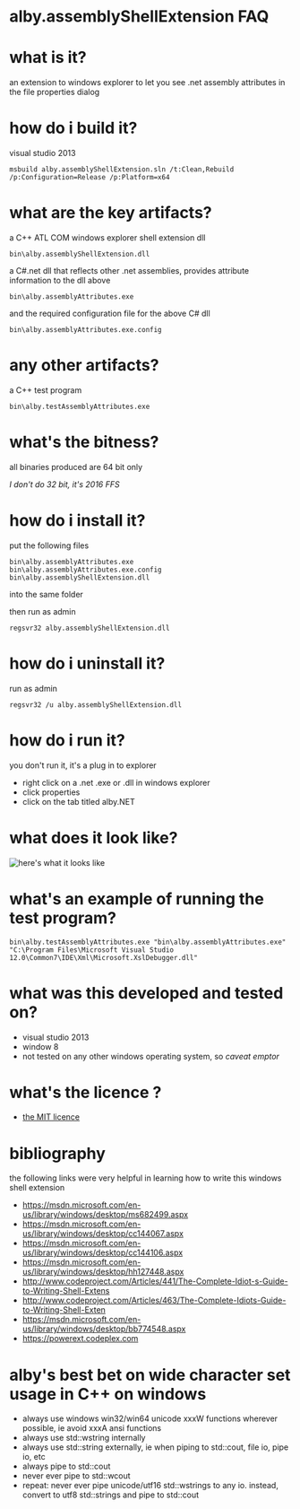 # alby.assemblyShellExtension FAQ

# what is it?

an extension to windows explorer to let you see .net assembly attributes in the file properties dialog


# how do i build it?

visual studio 2013

    msbuild alby.assemblyShellExtension.sln /t:Clean,Rebuild /p:Configuration=Release /p:Platform=x64


# what are the key artifacts?

a C++ ATL COM windows explorer shell extension dll

    bin\alby.assemblyShellExtension.dll 

	
a  C#.net dll that reflects other .net assemblies, provides attribute information to the dll above

    bin\alby.assemblyAttributes.exe 

	
and the required configuration file for the above C# dll

    bin\alby.assemblyAttributes.exe.config



# any other artifacts?

a C++ test program

    bin\alby.testAssemblyAttributes.exe 

	
# what's the bitness?

all binaries produced are 64 bit only

*I don't do 32 bit, it's 2016 FFS*


# how do i install it?

put the following files 

    bin\alby.assemblyAttributes.exe
    bin\alby.assemblyAttributes.exe.config
    bin\alby.assemblyShellExtension.dll 

into the same folder 

then run as admin

    regsvr32 alby.assemblyShellExtension.dll


# how do i uninstall it?

run as admin

    regsvr32 /u alby.assemblyShellExtension.dll


# how do i run it?

you don't run it, it's a plug in to explorer

- right click on a .net .exe or .dll in windows explorer
- click properties
- click on the tab titled alby.NET


# what does it look like?

![here's what it looks like](https://raw.githubusercontent.com/casaletto/alby.assemblyShellExtension/master/doc/theFinishedProduct.png)


# what's an example of running the test program?

    bin\alby.testAssemblyAttributes.exe "bin\alby.assemblyAttributes.exe" "C:\Program Files\Microsoft Visual Studio 12.0\Common7\IDE\Xml\Microsoft.XslDebugger.dll"


# what was this developed and tested on?

- visual studio 2013
- window 8
- not tested on any other windows operating system, so *caveat emptor*

# what's the licence ?

- [the MIT licence](https://opensource.org/licenses/MIT)


# bibliography

the following links were very helpful in learning how to write this windows shell extension

- https://msdn.microsoft.com/en-us/library/windows/desktop/ms682499.aspx	
- https://msdn.microsoft.com/en-us/library/windows/desktop/cc144067.aspx
- https://msdn.microsoft.com/en-us/library/windows/desktop/cc144106.aspx
- https://msdn.microsoft.com/en-us/library/windows/desktop/hh127448.aspx
- http://www.codeproject.com/Articles/441/The-Complete-Idiot-s-Guide-to-Writing-Shell-Extens
- http://www.codeproject.com/Articles/463/The-Complete-Idiots-Guide-to-Writing-Shell-Exten
- https://msdn.microsoft.com/en-us/library/windows/desktop/bb774548.aspx
- https://powerext.codeplex.com


# alby's best bet on wide character set usage in C++ on windows

- always use windows win32/win64 unicode xxxW functions wherever possible, ie avoid xxxA ansi functions 
- always use std::wstring internally
- always use std::string externally, ie when piping to std::cout, file io, pipe io, etc
- always pipe to std::cout
- never ever pipe to std::wcout
- repeat: never ever pipe unicode/utf16 std::wstrings to any io. instead, convert to utf8 std::strings and pipe to std::cout


